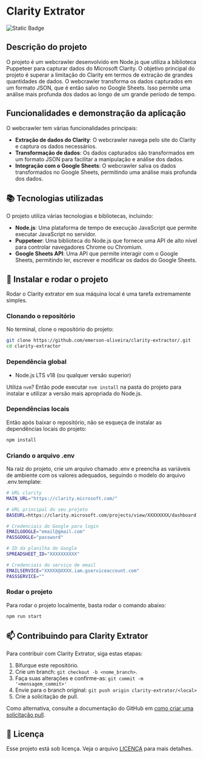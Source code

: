 # Clarity Extrator

![Static Badge](https://img.shields.io/badge/Node.js-marker?label=18.19.0)

## Descrição do projeto

O projeto é um webcrawler desenvolvido em Node.js que utiliza a biblioteca Puppeteer para capturar dados do Microsoft Clarity. O objetivo principal do projeto é superar a limitação do Clarity em termos de extração de grandes quantidades de dados. O webcrawler transforma os dados capturados em um formato JSON, que é então salvo no Google Sheets. Isso permite uma análise mais profunda dos dados ao longo de um grande período de tempo.

## Funcionalidades e demonstração da aplicação

O webcrawler tem várias funcionalidades principais:

- **Extração de dados do Clarity**: O webcrawler navega pelo site do Clarity e captura os dados necessários.
- **Transformação de dados**: Os dados capturados são transformados em um formato JSON para facilitar a manipulação e análise dos dados.
- **Integração com o Google Sheets**: O webcrawler salva os dados transformados no Google Sheets, permitindo uma análise mais profunda dos dados.


## :books: Tecnologias utilizadas

O projeto utiliza várias tecnologias e bibliotecas, incluindo:

- **Node.js**: Uma plataforma de tempo de execução JavaScript que permite executar JavaScript no servidor.
- **Puppeteer**: Uma biblioteca do Node.js que fornece uma API de alto nível para controlar navegadores Chrome ou Chromium.
- **Google Sheets API**: Uma API que permite interagir com o Google Sheets, permitindo ler, escrever e modificar os dados do Google Sheets.



## 🚀 Instalar e rodar o projeto

Rodar o Clarity extrator em sua máquina local é uma tarefa extremamente simples.

### Clonando o repositório

No terminal, clone o repositório do projeto:

```bash
git clone https://github.com/emerson-oliveira/clarity-extractor/.git
cd clarity-extractor
```

### Dependência global

- Node.js LTS v18 (ou qualquer versão superior)

Utiliza `nvm`? Então pode executar `nvm install` na pasta do projeto para instalar e utilizar a versão mais apropriada do Node.js.

### Dependências locais

Então após baixar o repositório, não se esqueça de instalar as dependências locais do projeto:

```bash
npm install
```

### Criando o arquivo .env

Na raiz do projeto, crie um arquivo chamado .env e preencha as variáveis de ambiente com os valores adequados, seguindo o modelo do arquivo .env.template:

```bash
# URL clarity
MAIN_URL="https://clarity.microsoft.com/"

# URL principal do seu projeto
BASEURL=https://clarity.microsoft.com/projects/view/XXXXXXXX/dashboard

# Credenciais do Google para login
EMAILGOOGLE="email@gmail.com"
PASSGOOGLE="password"

# ID da planilha do Google
SPREADSHEET_ID="XXXXXXXXXX"

# Credenciais do serviço de email
EMAILSERVICE="XXXXX@XXXX.iam.gserviceaccount.com"
PASSSERVICE=""


```

### Rodar o projeto

Para rodar o projeto localmente, basta rodar o comando abaixo:

```bash
npm run start

```

## 📫 Contribuindo para Clarity Extrator

Para contribuir com Clarity Extrator, siga estas etapas:

1. Bifurque este repositório.
2. Crie um branch: `git checkout -b <nome_branch>`.
3. Faça suas alterações e confirme-as: `git commit -m '<mensagem_commit>'`
4. Envie para o branch original: `git push origin clarity-extrator/<local>`
5. Crie a solicitação de pull.

Como alternativa, consulte a documentação do GitHub em [como criar uma solicitação pull](https://docs.github.com/pt/pull-requests/collaborating-with-pull-requests/proposing-changes-to-your-work-with-pull-requests/creating-a-pull-request).



## 📝 Licença

Esse projeto está sob licença. Veja o arquivo [LICENÇA](LICENSE.md) para mais detalhes.


